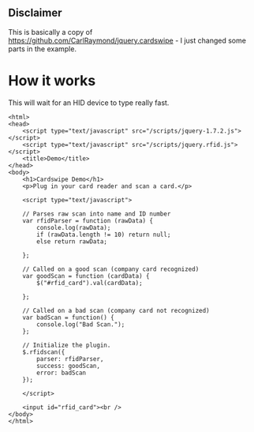 ## Disclaimer
This is basically a copy of https://github.com/CarlRaymond/jquery.cardswipe - I just changed some parts in the example.

# How it works
This will wait for an HID device to type really fast.

	<html>
	<head>
		<script type="text/javascript" src="/scripts/jquery-1.7.2.js"></script>
		<script type="text/javascript" src="/scripts/jquery.rfid.js"></script>
		<title>Demo</title>
	</head>
	<body>
		<h1>Cardswipe Demo</h1>
		<p>Plug in your card reader and scan a card.</p>

		<script type="text/javascript">

		// Parses raw scan into name and ID number
		var rfidParser = function (rawData) {
			console.log(rawData);
		    if (rawData.length != 10) return null;
			else return rawData;
		    
		};

		// Called on a good scan (company card recognized)
		var goodScan = function (cardData) {
            $("#rfid_card").val(cardData);
	        
	    };

		// Called on a bad scan (company card not recognized)
		var badScan = function() {
		    console.log("Bad Scan.");
		};

		// Initialize the plugin.
		$.rfidscan({
		    parser: rfidParser,
		    success: goodScan,
		    error: badScan
		});

		</script>

		<input id="rfid_card"><br />
	</body>
	</html>
